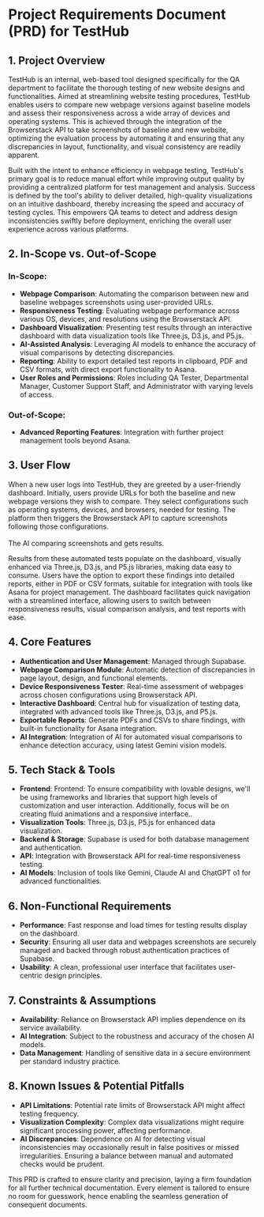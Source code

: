 # Project Requirements Document (PRD) for TestHub

## 1. Project Overview

TestHub is an internal, web-based tool designed specifically for the QA department to facilitate the thorough testing of new website designs and functionalities. Aimed at streamlining website testing procedures, TestHub enables users to compare new webpage versions against baseline models and assess their responsiveness across a wide array of devices and operating systems. This is achieved through the integration of the Browserstack API to take screenshots of baseline and new website, optimizing the evaluation process by automating it and ensuring that any discrepancies in layout, functionality, and visual consistency are readily apparent.

Built with the intent to enhance efficiency in webpage testing, TestHub's primary goal is to reduce manual effort while improving output quality by providing a centralized platform for test management and analysis. Success is defined by the tool's ability to deliver detailed, high-quality visualizations on an intuitive dashboard, thereby increasing the speed and accuracy of testing cycles. This empowers QA teams to detect and address design inconsistencies swiftly before deployment, enriching the overall user experience across various platforms.

## 2. In-Scope vs. Out-of-Scope

### In-Scope:

*   **Webpage Comparison**: Automating the comparison between new and baseline webpages screenshots using user-provided URLs.
*   **Responsiveness Testing**: Evaluating webpage performance across various OS, devices, and resolutions using the Browserstack API.
*   **Dashboard Visualization**: Presenting test results through an interactive dashboard with data visualization tools like Three.js, D3.js, and P5.js.
*   **AI-Assisted Analysis**: Leveraging AI models to enhance the accuracy of visual comparisons by detecting discrepancies.
*   **Reporting**: Ability to export detailed test reports in clipboard, PDF and CSV formats, with direct export functionality to Asana.
*   **User Roles and Permissions**: Roles including QA Tester, Departmental Manager, Customer Support Staff, and Administrator with varying levels of access.

### Out-of-Scope:

*   **Advanced Reporting Features**: Integration with further project management tools beyond Asana.

## 3. User Flow

When a new user logs into TestHub, they are greeted by a user-friendly dashboard. Initially, users provide URLs for both the baseline and new webpage versions they wish to compare. They select configurations such as operating systems, devices, and browsers, needed for testing. The platform then triggers the Browserstack API to capture screenshots following those configurations.\
\
The AI comparing screenshots and gets results.

Results from these automated tests populate on the dashboard, visually enhanced via Three.js, D3.js, and P5.js libraries, making data easy to consume. Users have the option to export these findings into detailed reports, either in PDF or CSV formats, suitable for integration with tools like Asana for project management. The dashboard facilitates quick navigation with a streamlined interface, allowing users to switch between responsiveness results, visual comparison analysis, and test reports with ease.

## 4. Core Features

*   **Authentication and User Management**: Managed through Supabase.
*   **Webpage Comparison Module**: Automatic detection of discrepancies in page layout, design, and functional elements.
*   **Device Responsiveness Tester**: Real-time assessment of webpages across chosen configurations using Browserstack API.
*   **Interactive Dashboard**: Central hub for visualization of testing data, integrated with advanced tools like Three.js, D3.js, and P5.js.
*   **Exportable Reports**: Generate PDFs and CSVs to share findings, with built-in functionality for Asana integration.
*   **AI Integration**: Integration of AI for automated visual comparisons to enhance detection accuracy, using latest Gemini vision models.

## 5. Tech Stack & Tools

*   **Frontend**: Frontend: To ensure compatibility with lovable designs, we'll be using frameworks and libraries that support high levels of customization and user interaction. Additionally, focus will be on creating fluid animations and a responsive interface..
*   **Visualization Tools**: Three.js, D3.js, P5.js for enhanced data visualization.
*   **Backend & Storage**: Supabase is used for both database management and authentication.
*   **API**: Integration with Browserstack API for real-time responsiveness testing.
*   **AI Models**: Inclusion of tools like Gemini, Claude AI and ChatGPT o1 for advanced functionalities.

## 6. Non-Functional Requirements

*   **Performance**: Fast response and load times for testing results display on the dashboard.
*   **Security**: Ensuring all user data and webpages screenshots are securely managed and backed through robust authentication practices of Supabase.
*   **Usability**: A clean, professional user interface that facilitates user-centric design principles.

## 7. Constraints & Assumptions

*   **Availability**: Reliance on Browserstack API implies dependence on its service availability.
*   **AI Integration**: Subject to the robustness and accuracy of the chosen AI models.
*   **Data Management**: Handling of sensitive data in a secure environment per standard industry practice.

## 8. Known Issues & Potential Pitfalls

*   **API Limitations**: Potential rate limits of Browserstack API might affect testing frequency.
*   **Visualization Complexity**: Complex data visualizations might require significant processing power, affecting performance.
*   **AI Discrepancies**: Dependence on AI for detecting visual inconsistencies may occasionally result in false positives or missed irregularities. Ensuring a balance between manual and automated checks would be prudent.

This PRD is crafted to ensure clarity and precision, laying a firm foundation for all further technical documentation. Every element is tailored to ensure no room for guesswork, hence enabling the seamless generation of consequent documents.
